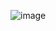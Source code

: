 ![image](https://user-images.githubusercontent.com/23616987/123047658-8637e800-d438-11eb-8979-11f9a8ba19fe.png)
